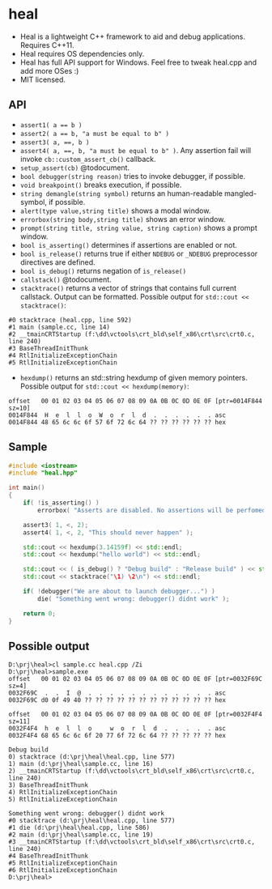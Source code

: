 heal
====

- Heal is a lightweight C++ framework to aid and debug applications. Requires C++11.
- Heal requires OS dependencies only.
- Heal has full API support for Windows. Feel free to tweak heal.cpp and add more OSes :)
- MIT licensed.

API
---
- `assert1( a == b )`
- `assert2( a == b, "a must be equal to b" )`
- `assert3( a, ==, b )`
- `assert4( a, ==, b, "a must be equal to b" )`. Any assertion fail will invoke `cb::custom_assert_cb()` callback.
- `setup_assert(cb)` @todocument.
- `bool debugger(string reason)` tries to invoke debugger, if possible.
- `void breakpoint()` breaks execution, if possible.
- `string demangle(string symbol)` returns an human-readable mangled-symbol, if possible.
- `alert(type value,string title)` shows a modal window.
- `errorbox(string body,string title)` shows an error window.
- `prompt(string title, string value, string caption)` shows a prompt window.
- `bool is_asserting()` determines if assertions are enabled or not.
- `bool is_release()` returns true if either `NDEBUG` or `_NDEBUG` preprocessor directives are defined.
- `bool is_debug()` returns negation of `is_release()`
- `callstack()` @todocument.
- `stacktrace()` returns a vector of strings that contains full current callstack. Output can be formatted. Possible output for `std::cout << stacktrace()`:
```
#0 stacktrace (heal.cpp, line 592)
#1 main (sample.cc, line 14)
#2 __tmainCRTStartup (f:\dd\vctools\crt_bld\self_x86\crt\src\crt0.c, line 240)
#3 BaseThreadInitThunk
#4 RtlInitializeExceptionChain
#5 RtlInitializeExceptionChain
```
- `hexdump()` returns an std::string hexdump of given memory pointers. Possible output for `std::cout << hexdump(memory)`:
```
offset   00 01 02 03 04 05 06 07 08 09 0A 0B 0C 0D 0E 0F [ptr=0014F844 sz=10]
0014F844  H  e  l  l  o  W  o  r  l  d  .  .  .  .  .  . asc
0014F844 48 65 6c 6c 6f 57 6f 72 6c 64 ?? ?? ?? ?? ?? ?? hex
```

Sample
------
```c++
#include <iostream>
#include "heal.hpp"

int main()
{
    if( !is_asserting() )
        errorbox( "Asserts are disabled. No assertions will be perfomed" );

    assert3( 1, <, 2);
    assert4( 1, <, 2, "This should never happen" );

    std::cout << hexdump(3.14159f) << std::endl;
    std::cout << hexdump("hello world") << std::endl;

    std::cout << ( is_debug() ? "Debug build" : "Release build" ) << std::endl;
    std::cout << stacktrace("\1) \2\n") << std::endl;

    if( !debugger("We are about to launch debugger...") )
        die( "Something went wrong: debugger() didnt work" );

    return 0;
}
```

Possible output
---------------
```
D:\prj\heal>cl sample.cc heal.cpp /Zi
D:\prj\heal>sample.exe
offset   00 01 02 03 04 05 06 07 08 09 0A 0B 0C 0D 0E 0F [ptr=0032F69C sz=4]
0032F69C  .  .  I  @  .  .  .  .  .  .  .  .  .  .  .  . asc
0032F69C d0 0f 49 40 ?? ?? ?? ?? ?? ?? ?? ?? ?? ?? ?? ?? hex

offset   00 01 02 03 04 05 06 07 08 09 0A 0B 0C 0D 0E 0F [ptr=0032F4F4 sz=11]
0032F4F4  h  e  l  l  o     w  o  r  l  d  .  .  .  .  . asc
0032F4F4 68 65 6c 6c 6f 20 77 6f 72 6c 64 ?? ?? ?? ?? ?? hex

Debug build
0) stacktrace (d:\prj\heal\heal.cpp, line 577)
1) main (d:\prj\heal\sample.cc, line 16)
2) __tmainCRTStartup (f:\dd\vctools\crt_bld\self_x86\crt\src\crt0.c, line 240)
3) BaseThreadInitThunk
4) RtlInitializeExceptionChain
5) RtlInitializeExceptionChain

Something went wrong: debugger() didnt work
#0 stacktrace (d:\prj\heal\heal.cpp, line 577)
#1 die (d:\prj\heal\heal.cpp, line 586)
#2 main (d:\prj\heal\sample.cc, line 19)
#3 __tmainCRTStartup (f:\dd\vctools\crt_bld\self_x86\crt\src\crt0.c, line 240)
#4 BaseThreadInitThunk
#5 RtlInitializeExceptionChain
#6 RtlInitializeExceptionChain
D:\prj\heal>
```

